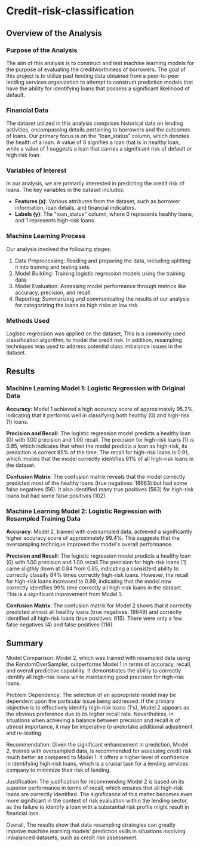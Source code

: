 # Credit-risk-classification

## Overview of the Analysis

### Purpose of the Analysis
The aim of this analysis is to construct and test machine learning models for the purpose of evaluating the creditworthiness of borrowers. The goal of this project is to utilize past lending data obtained from a peer-to-peer lending services organization to attempt to construct prediction models that have the ability for identifying loans that possess a significant likelihood of default.

### Financial Data
The dataset utilized in this analysis comprises historical data on lending activities, encompassing details pertaining to borrowers and the outcomes of loans. Our primary focus is on the "loan_status" column, which denotes the health of a loan. A value of 0 signifies a loan that is in healthy loan, while a value of 1 suggests a loan that carries a significant risk of default or high risk loan.

### Variables of Interest
In our analysis, we are primarily interested in predicting the credit risk of loans. The key variables in the dataset includes:
- **Features (x)**: Various attributes from the dataset, such as borrower information, loan details, and financial indicators.
- **Labels (y)**: The "loan_status" column, where 0 represents healthy loans, and 1 represents high-risk loans.

### Machine Learning Process
Our analysis involved the following stages:
1. Data Preprocessing: Reading and preparing the data, including splitting it into training and testing sets.
2. Model Building: Training logistic regression models using the training data.
3. Model Evaluation: Assessing model performance through metrics like accuracy, precision, and recall.
4. Reporting: Summarizing and communicating the results of our analysis for categorizing the loans as high risks or low risk.

### Methods Used
Logistic regression was applied on the dataset, This is a commonly used classification algorithm, to model the credit risk. In addition, resampling techniques was used to address potential class imbalance issues in the dataset.

## Results

### Machine Learning Model 1: Logistic Regression with Original Data
**Accuracy**: Model 1 achieved a high accuracy score of approximately 95.2%, indicating that it performs well in classifying both healthy (0) and high-risk (1) loans.

**Precision and Recall**: The logistic regression model predicts a healthy loan (0) with 1.00 precision and 1.00 recall. The precision for high-risk loans (1) is 0.85, which indicates that when the model predicts a loan as high-risk, its prediction is correct 85% of the time. The recall for high-risk loans is 0.91, which implies that the model correctly identifies 91% of all high-risk loans in the dataset.

**Confusion Matrix**: The confusion matrix reveals that the model correctly predicted most of the healthy loans (true negatives: 18663) but had some false negatives (56). It also identified many true positives (563) for high-risk loans but had some false positives (102).

### Machine Learning Model 2: Logistic Regression with Resampled Training Data
**Accuracy**: Model 2, trained with oversampled data, achieved a significantly higher accuracy score of approximately 99.4%. This suggests that the oversampling technique improved the model's overall performance.

**Precision and Recall**: The logistic regression model predicts a healthy loan (0) with 1.00 precision and 1.00 recall.The precision for high-risk loans (1) came sligthly down at 0.84 from 0.85, indicating a consistent ability to correctly classify 84% times correctly high-risk loans. However, the recall for high-risk loans increased to 0.99, indicating that the model now correctly identifies 99% time correctly all high-risk loans in the dataset. This is a significant improvement from Model 1.

**Confusion Matrix**: The confusion matrix for Model 2 shows that it correctly predicted almost all healthy loans (true negatives: 18649) and correctly identified all high-risk loans (true positives: 615). There were only a few false negatives (4) and false positives (116).

## Summary

Model Comparison: Model 2, which was trained with resampled data using the RandomOverSampler, outperforms Model 1 in terms of accuracy, recall, and overall predictive capability. It demonstrates the ability to correctly identify all high-risk loans while maintaining good precision for high-risk loans.

Problem Dependency: The selection of an appropriate model may be dependent upon the particular issue being addressed. If the primary objective is to effectively identify high-risk loans (1's), Model 2 appears as the obvious preference due to its higher recall rate. Nevertheless, in situations when achieving a balance between precision and recall is of utmost importance, it may be imperative to undertake additional adjustment and re-testing.

Recommendation: Given the significant enhancement in prediction, Model 2, trained with oversampled data, is recommended for assessing credit risk much better as compared to Model 1. It offers a higher level of confidence in identifying high-risk loans, which is a crucial task for a lending services company to mimimize their risk of lending.

Justification: The justification for recommending Model 2 is based on its superior performance in terms of recall, which ensures that all high-risk loans are correctly identified. The significance of this matter becomes even more significant in the context of risk evaluation within the lending sector, as the failure to identify a loan with a substantial risk profile might result in financial loss.

Overall, The results show that data resampling strategies can greatly improve machine learning models' prediction skills in situations involving imbalanced datasets, such as credit risk assessment.

